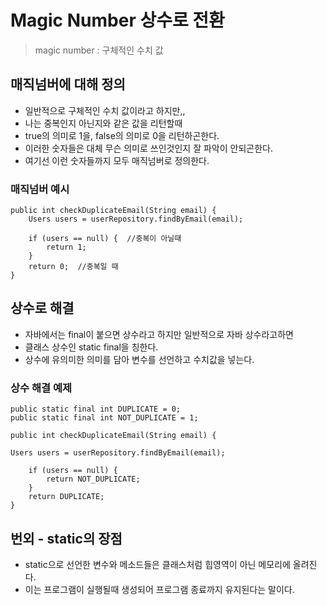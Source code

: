 # Magic Number 상수로 전환
> magic number : 구체적인 수치 값

## 매직넘버에 대해 정의
* 일반적으로 구체적인 수치 값이라고 하지만,,
* 나는 중복인지 아닌지와 같은 값을 리턴할때 
* true의 의미로 1을, false의 의미로 0을 리턴하곤한다.
* 이러한 숫자들은 대체 무슨 의미로 쓰인것인지 잘 파악이 안되곤한다.
* 여기선 이런 숫자들까지 모두 매직넘버로 정의한다.

### 매직넘버 예시
```
public int checkDuplicateEmail(String email) {
    Users users = userRepository.findByEmail(email);

    if (users == null) {  //중복이 아닐때
        return 1;
    }
    return 0;  //중복일 때
}
```

## 상수로 해결
* 자바에서는 final이 붙으면 상수라고 하지만 일반적으로 자바 상수라고하면
* 클래스 상수인 static final을 칭한다.
* 상수에 유의미한 의미를 담아 변수를 선언하고 수치값을 넣는다.

### 상수 해결 예제
```
public static final int DUPLICATE = 0;
public static final int NOT_DUPLICATE = 1;

public int checkDuplicateEmail(String email) {

Users users = userRepository.findByEmail(email);

    if (users == null) {
        return NOT_DUPLICATE;
    }
    return DUPLICATE;
}
```

## 번외 - static의 장점
* static으로 선언한 변수와 메소드들은 클래스처럼 힙영역이 아닌 메모리에 올려진다.
* 이는 프로그램이 실행될때 생성되어 프로그램 종료까지 유지된다는 말이다.
